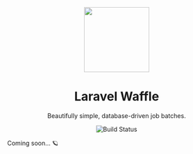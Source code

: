 <div align="center">
    
<img src="https://user-images.githubusercontent.com/29132017/181362714-e8afe51e-7a8c-46ef-acb3-5ca2cfb931d3.png" width="150">

# Laravel Waffle
Beautifully simple, database-driven job batches.

![Build Status](https://github.com/sammyjo20/saloon/actions/workflows/tests.yml/badge.svg)

</div>

Coming soon... 🪐 
